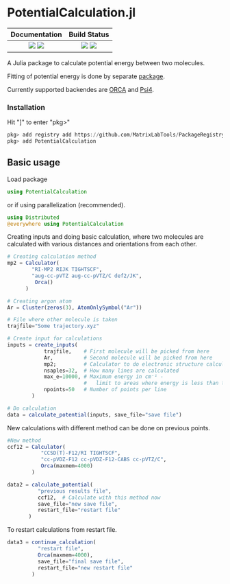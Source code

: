 # PotentialCalculation.jl


| **Documentation**                                                               | **Build Status**                                                                                |
|:-------------------------------------------------------------------------------:|:-----------------------------------------------------------------------------------------------:|
| [![][docs-stable-img]][docs-stable-url] [![][docs-dev-img]][docs-dev-url] | [![][travis-img]][travis-url] [![][codecov-img]][codecov-url] |



A Julia package to calculate potential energy between two molecules.

Fitting of potential energy is done by separate [package](https://github.com/MatrixLabTools/PotentialFitting.jl).

Currently supported backendes are [ORCA](https://orcaforum.kofo.mpg.de)
and [Psi4](http://www.psicode.org/).

### Installation

Hit "]" to enter "pkg>"
```julia
pkg> add registry add https://github.com/MatrixLabTools/PackageRegistry
pkg> add PotentialCalculation
```


## Basic usage

Load package

```julia
using PotentialCalculation
```

or if using parallelization (recommended).

```julia
using Distributed
@everywhere using PotentialCalculation
```

Creating inputs and doing basic calculation, where two molecules are calculated
with various distances and orientations from each other.

```julia
# Creating calculation method
mp2 = Calculator(
        "RI-MP2 RIJK TIGHTSCF",
        "aug-cc-pVTZ aug-cc-pVTZ/C def2/JK",
         Orca()
      )

# Creating argon atom
Ar = Cluster(zeros(3), AtomOnlySymbol("Ar"))

# File where other molecule is taken
trajfile="Some trajectory.xyz"

# Create input for calculations
inputs = create_inputs(
            trajfile,    # First molecule will be picked from here
            Ar,          # Second molecule will be picked from here
            mp2;         # Calculator to do electronic structure calculations
            nsaples=32,  # How many lines are calculated
            max_e=10000, # Maximum energy in cm⁻¹ -
                         #   limit to areas where energy is less than this
            npoints=50   # Number of points per line
        )  

# Do calculation
data = calculate_potential(inputs, save_file="save file")
```

New calculations with different method can be done on previous points.

```julia
#New method
ccf12 = Calculator(
           "CCSD(T)-F12/RI TIGHTSCF",
           "cc-pVDZ-F12 cc-pVDZ-F12-CABS cc-pVTZ/C",
           Orca(maxmem=4000)
        )

data2 = calculate_potential(
          "previous results file",
          ccf12,  # Calculate with this method now
          save_file="new save file",
          restart_file="restart file"
       )
```

To restart calculations from restart file.

```julia
data3 = continue_calculation(
          "restart file",
          Orca(maxmem=4000),
          save_file="final save file",
          restart_file="new restart file"
        )
```


[docs-dev-img]: https://img.shields.io/badge/docs-dev-blue.svg
[docs-dev-url]: https://MatrixLabTools.github.io/PotentialCalculation.jl/dev/

[docs-stable-img]: https://img.shields.io/badge/docs-stable-blue.svg
[docs-stable-url]: https://MatrixLabTools.github.io/PotentialCalculation.jl/stable

[travis-img]: https://github.com/MatrixLabTools/PotentialCalculation.jl/workflows/CI/badge.svg
[travis-url]: https://github.com/MatrixLabTools/PotentialCalculation.jl/actions?query=workflow%3ACI

[codecov-img]: https://codecov.io/gh/MatrixLabTools/PotentialCalculation.jl/branch/master/graph/badge.svg
[codecov-url]: https://codecov.io/gh/MatrixLabTools/PotentialCalculation.jl
